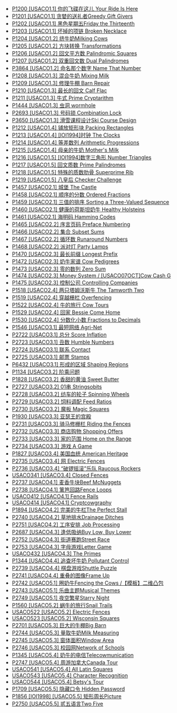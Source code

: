 - [P1200 [USACO1.1] 你的飞碟在这儿 Your Ride Is Here](https://www.luogu.com.cn/problem/P1200)
- [P1201 [USACO1.1] 贪婪的送礼者Greedy Gift Givers](https://www.luogu.com.cn/problem/P1201)
- [P1202 [USACO1.1] 黑色星期五Friday the Thirteenth](https://www.luogu.com.cn/problem/P1202)
- [P1203 [USACO1.1] 坏掉的项链 Broken Necklace](https://www.luogu.com.cn/problem/P1203)
- [P1204 [USACO1.2] 挤牛奶Milking Cows](https://www.luogu.com.cn/problem/P1204)
- [P1205 [USACO1.2] 方块转换 Transformations](https://www.luogu.com.cn/problem/P1205)
- [P1206 [USACO1.2] 回文平方数 Palindromic Squares](https://www.luogu.com.cn/problem/P1206)
- [P1207 [USACO1.2] 双重回文数 Dual Palindromes](https://www.luogu.com.cn/problem/P1207)
- [P3864 [USACO1.2] 命名那个数字 Name That Number](https://www.luogu.com.cn/problem/P3864)
- [P1208 [USACO1.3] 混合牛奶 Mixing Milk](https://www.luogu.com.cn/problem/P1208)
- [P1209 [USACO1.3] 修理牛棚 Barn Repair](https://www.luogu.com.cn/problem/P1209)
- [P1210 [USACO1.3] 最长的回文 Calf Flac](https://www.luogu.com.cn/problem/P1210)
- [P1211 [USACO1.3] 牛式 Prime Cryptarithm](https://www.luogu.com.cn/problem/P1211)
- [P1444 [USACO1.3] 虫洞 wormhole](https://www.luogu.com.cn/problem/P1444)
- [P2693 [USACO1.3] 号码锁 Combination Lock](https://www.luogu.com.cn/problem/P2693)
- [P3650 [USACO1.3] 滑雪课程设计Ski Course Design](https://www.luogu.com.cn/problem/P3650)
- [P1212 [USACO1.4] 铺放矩形块 Packing Rectangles](https://www.luogu.com.cn/problem/P1212)
- [P1213 [USACO1.4] [IOI1994]时钟 The Clocks](https://www.luogu.com.cn/problem/P1213)
- [P1214 [USACO1.4] 等差数列 Arithmetic Progressions](https://www.luogu.com.cn/problem/P1214)
- [P1215 [USACO1.4] 母亲的牛奶 Mother's Milk](https://www.luogu.com.cn/problem/P1215)
- [P1216 [USACO1.5] [IOI1994]数字三角形 Number Triangles](https://www.luogu.com.cn/problem/P1216)
- [P1217 [USACO1.5] 回文质数 Prime Palindromes](https://www.luogu.com.cn/problem/P1217)
- [P1218 [USACO1.5] 特殊的质数肋骨 Superprime Rib](https://www.luogu.com.cn/problem/P1218)
- [P1219 [USACO1.5] 八皇后 Checker Challenge](https://www.luogu.com.cn/problem/P1219)
- [P1457 [USACO2.1] 城堡 The Castle](https://www.luogu.com.cn/problem/P1457)
- [P1458 [USACO2.1] 顺序的分数 Ordered Fractions](https://www.luogu.com.cn/problem/P1458)
- [P1459 [USACO2.1] 三值的排序 Sorting a Three-Valued Sequence](https://www.luogu.com.cn/problem/P1459)
- [P1460 [USACO2.1] 健康的荷斯坦奶牛 Healthy Holsteins](https://www.luogu.com.cn/problem/P1460)
- [P1461 [USACO2.1] 海明码 Hamming Codes](https://www.luogu.com.cn/problem/P1461)
- [P1465 [USACO2.2] 序言页码 Preface Numbering](https://www.luogu.com.cn/problem/P1465)
- [P1466 [USACO2.2] 集合 Subset Sums](https://www.luogu.com.cn/problem/P1466)
- [P1467 [USACO2.2] 循环数 Runaround Numbers](https://www.luogu.com.cn/problem/P1467)
- [P1468 [USACO2.2] 派对灯 Party Lamps](https://www.luogu.com.cn/problem/P1468)
- [P1470 [USACO2.3] 最长前缀 Longest Prefix](https://www.luogu.com.cn/problem/P1470)
- [P1472 [USACO2.3] 奶牛家谱 Cow Pedigrees](https://www.luogu.com.cn/problem/P1472)
- [P1473 [USACO2.3] 零的数列 Zero Sum](https://www.luogu.com.cn/problem/P1473)
- [P1474 [USACO2.3] Money System / [USACO07OCT]Cow Cash G](https://www.luogu.com.cn/problem/P1474)
- [P1475 [USACO2.3] 控制公司 Controlling Companies](https://www.luogu.com.cn/problem/P1475)
- [P1518 [USACO2.4] 两只塔姆沃斯牛 The Tamworth Two](https://www.luogu.com.cn/problem/P1518)
- [P1519 [USACO2.4] 穿越栅栏 Overfencing](https://www.luogu.com.cn/problem/P1519)
- [P1522 [USACO2.4] 牛的旅行 Cow Tours](https://www.luogu.com.cn/problem/P1522)
- [P1529 [USACO2.4] 回家 Bessie Come Home](https://www.luogu.com.cn/problem/P1529)
- [P1530 [USACO2.4] 分数化小数 Fractions to Decimals](https://www.luogu.com.cn/problem/P1530)
- [P1546 [USACO3.1] 最短网络 Agri-Net](https://www.luogu.com.cn/problem/P1546)
- [P2722 [USACO3.1] 总分 Score Inflation](https://www.luogu.com.cn/problem/P2722)
- [P2723 [USACO3.1] 丑数 Humble Numbers](https://www.luogu.com.cn/problem/P2723)
- [P2724 [USACO3.1] 联系 Contact](https://www.luogu.com.cn/problem/P2724)
- [P2725 [USACO3.1] 邮票 Stamps](https://www.luogu.com.cn/problem/P2725)
- [P6432 [USACO3.1] 形成的区域 Shaping Regions](https://www.luogu.com.cn/problem/P6432)
- [P1134 [USACO3.2] 阶乘问题](https://www.luogu.com.cn/problem/P1134)
- [P1828 [USACO3.2] 香甜的黄油 Sweet Butter](https://www.luogu.com.cn/problem/P1828)
- [P2727 [USACO3.2] 01串 Stringsobits](https://www.luogu.com.cn/problem/P2727)
- [P2728 [USACO3.2] 纺车的轮子 Spinning Wheels](https://www.luogu.com.cn/problem/P2728)
- [P2729 [USACO3.2] 饲料调配 Feed Ratios](https://www.luogu.com.cn/problem/P2729)
- [P2730 [USACO3.2] 魔板 Magic Squares](https://www.luogu.com.cn/problem/P2730)
- [P1930 [USACO3.3] 亚瑟王的宫殿](https://www.luogu.com.cn/problem/P1930)
- [P2731 [USACO3.3] 骑马修栅栏 Riding the Fences](https://www.luogu.com.cn/problem/P2731)
- [P2732 [USACO3.3] 商店购物 Shopping Offers](https://www.luogu.com.cn/problem/P2732)
- [P2733 [USACO3.3] 家的范围 Home on the Range](https://www.luogu.com.cn/problem/P2733)
- [P2734 [USACO3.3] 游戏 A Game](https://www.luogu.com.cn/problem/P2734)
- [P1827 [USACO3.4] 美国血统 American Heritage](https://www.luogu.com.cn/problem/P1827)
- [P2735 [USACO3.4] 网 Electric Fences](https://www.luogu.com.cn/problem/P2735)
- [P2736 [USACO3.4] “破锣摇滚”乐队 Raucous Rockers](https://www.luogu.com.cn/problem/P2736)
- [USACO341 [USACO3.4] Closed Fences](https://hydro.ac/d/USACO/p/USACO341)
- [P2737 [USACO4.1] 麦香牛块Beef McNuggets](https://www.luogu.com.cn/problem/P2737)
- [P2738 [USACO4.1] 篱笆回路Fence Loops](https://www.luogu.com.cn/problem/P2738)
- [USACO412 [USACO4.1] Fence Rails](https://hydro.ac/d/USACO/p/USACO412)
- [USACO414 [USACO4.1] Cryptcowgraphy](https://hydro.ac/d/USACO/p/USACO414)
- [P1894 [USACO4.2] 完美的牛栏The Perfect Stall](https://www.luogu.com.cn/problem/P1894)
- [P2740 [USACO4.2] 草地排水Drainage Ditches](https://www.luogu.com.cn/problem/P2740)
- [P2751 [USACO4.2] 工序安排 Job Processing](https://www.luogu.com.cn/problem/P2751)
- [P2687 [USACO4.3] 逢低吸纳Buy Low, Buy Lower](https://www.luogu.com.cn/problem/P2687)
- [P2752 [USACO4.3] 街道赛跑Street Race](https://www.luogu.com.cn/problem/P2752)
- [P2753 [USACO4.3] 字母游戏Letter Game](https://www.luogu.com.cn/problem/P2753)
- [USACO432 [USACO4.3] The Primes](https://hydro.ac/d/USACO/p/USACO432)
- [P1344 [USACO4.4] 追查坏牛奶 Pollutant Control](https://www.luogu.com.cn/problem/P1344)
- [P2739 [USACO4.4] 棋盘游戏Shuttle Puzzle](https://www.luogu.com.cn/problem/P2739)
- [P2741 [USACO4.4] 重叠的图像Frame Up](https://www.luogu.com.cn/problem/P2741)
- [P2742 [USACO5.1] 圈奶牛Fencing the Cows /【模板】二维凸包](https://www.luogu.com.cn/problem/P2742)
- [P2743 [USACO5.1] 乐曲主题Musical Themes](https://www.luogu.com.cn/problem/P2743)
- [P2749 [USACO5.1] 夜空繁星Starry Night](https://www.luogu.com.cn/problem/P2749)
- [P1560 [USACO5.2] 蜗牛的旅行Snail Trails](https://www.luogu.com.cn/problem/P1560)
- [USACO522 [USACO5.2] Electric Fences](https://hydro.ac/d/USACO/p/USACO522)
- [USACO523 [USACO5.2] Wisconsin Squares](https://hydro.ac/d/USACO/p/USACO523)
- [P2701 [USACO5.3] 巨大的牛棚Big Barn](https://www.luogu.com.cn/problem/P2701)
- [P2744 [USACO5.3] 量取牛奶Milk Measuring](https://www.luogu.com.cn/problem/P2744)
- [P2745 [USACO5.3] 窗体面积Window Area](https://www.luogu.com.cn/problem/P2745)
- [P2746 [USACO5.3] 校园网Network of Schools](https://www.luogu.com.cn/problem/P2746)
- [P1345 [USACO5.4] 奶牛的电信Telecowmunication](https://www.luogu.com.cn/problem/P1345)
- [P2747 [USACO5.4] 周游加拿大Canada Tour](https://www.luogu.com.cn/problem/P2747)
- [USACO541 [USACO5.4] All Latin Squares](https://hydro.ac/d/USACO/p/USACO541)
- [USACO543 [USACO5.4] Character Recognition](https://hydro.ac/d/USACO/p/USACO543)
- [USACO544 [USACO5.4] Betsy's Tour](https://hydro.ac/d/USACO/p/USACO544)
- [P1709 [USACO5.5] 隐藏口令 Hidden Password](https://www.luogu.com.cn/problem/P1709)
- [P1856 [IOI1998] [USACO5.5] 矩形周长Picture](https://www.luogu.com.cn/problem/P1856)
- [P2750 [USACO5.5] 贰五语言Two Five](https://www.luogu.com.cn/problem/P2750)
